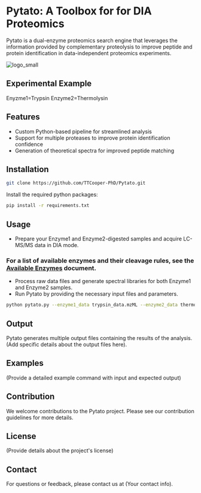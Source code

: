# Pytato: A Toolbox for for DIA Proteomics

Pytato is a dual-enzyme proteomics search engine that leverages the information provided by complementary proteolysis to improve peptide and protein identification in data-independent proteomics experiments. 

![logo_small](https://user-images.githubusercontent.com/36017084/229610464-03d73a08-c55e-4e9f-8dec-ac0af352a945.png)


## Experimental Example

Enyzme1=Trypsin
Enzyme2=Thermolysin

## Features

- Custom Python-based pipeline for streamlined analysis
- Support for multiple proteases to improve protein identification confidence
- Generation of theoretical spectra for improved peptide matching



## Installation

```bash
git clone https://github.com/TTCooper-PhD/Pytato.git
```

Install the required python packages:

```bash
pip install -r requirements.txt
```

## Usage
- Prepare your Enzyme1 and Enzyme2-digested samples and acquire LC-MS/MS data in DIA mode.
### For a list of available enzymes and their cleavage rules, see the [Available Enzymes](enzymes.md) document.

- Process raw data files and generate spectral libraries for both Enzyme1 and Enzyme2 samples.
- Run Pytato by providing the necessary input files and parameters.

```bash
python pytato.py --enzyme1_data trypsin_data.mzML --enzyme2_data thermolysin_data.mzML  --output output_directory
```
## Output
Pytato generates multiple output files containing the results of the analysis. (Add specific details about the output files here).

## Examples
(Provide a detailed example command with input and expected output)

## Contribution
We welcome contributions to the Pytato project. Please see our contribution guidelines for more details.

## License
(Provide details about the project's license)

## Contact
For questions or feedback, please contact us at (Your contact info).


